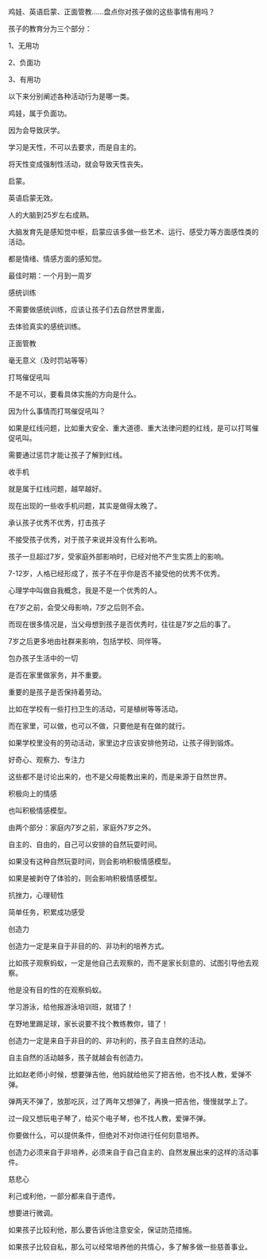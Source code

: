 鸡娃、英语启蒙、正面管教……盘点你对孩子做的这些事情有用吗？





孩子的教育分为三个部分：

1、无用功

2、负面功

3、有用功



以下来分别阐述各种活动行为是哪一类。



鸡娃，属于负面功。

因为会导致厌学。

学习是天性，不可以去要求，而是自主的。

将天性变成强制性活动，就会导致天性丧失。



启蒙。

英语启蒙无效。

人的大脑到25岁左右成熟。

大脑发育先是感知觉中枢，启蒙应该多做一些艺术、运行、感受力等方面感性类的活动。

都是情绪、情感方面的感知觉。

最佳时期：一个月到一周岁



感统训练

不需要做感统训练，应该让孩子们去自然世界里面，

去体验真实的感统训练。



正面管教

毫无意义（及时罚站等等）



打骂催促吼叫

不是不可以，要看具体实施的方向是什么。

因为什么事情而打骂催促吼叫？

如果是红线问题，比如重大安全、重大道德、重大法律问题的红线，是可以打骂催促吼叫。

需要通过惩罚才能让孩子了解到红线。



收手机

就是属于红线问题，越早越好。

现在出现的一些收手机问题，其实是做得太晚了。



承认孩子优秀不优秀，打击孩子

不接受孩子优秀，对于孩子来说并没有什么影响。

孩子一旦超过7岁，受家庭外部影响时，已经对他不产生实质上的影响。

7-12岁，人格已经形成了，孩子不在乎你是否不接受他的优秀不优秀。

心理学中叫做自我概念，我是不是一个优秀的人。

在7岁之前，会受父母影响，7岁之后则不会。

而现在很多情况是，当父母想到孩子是否优秀时，往往是7岁之后的事了。

7岁之后更多地由社群来影响，包括学校、同伴等。



包办孩子生活中的一切

是否在家里做家务，并不重要。

重要的是孩子是否保持着劳动。

比如在学校有一些打扫卫生的活动，可是植树等等活动。

而在家里，可以做，也可以不做，只要他是有在做的就行。

如果学校里没有的劳动活动，家里边才应该安排他劳动，让孩子得到锻炼。



好奇心、观察力、专注力

这些都不是讨论出来的，也不是父母能教出来的，而是来源于自然世界。



积极向上的情感

也叫积极情感模型。

由两个部分：家庭内7岁之前，家庭外7岁之外。

自主的、自由的，自己可以安排的自然玩耍时间。

如果没有这种自然玩耍时间，则会影响积极情感模型。

如果是被剥夺了体验的，则会影响积极情感模型。



抗挫力，心理韧性

简单任务，积累成功感受



创造力

创造力一定是来自于非目的的、非功利的培养方式。

比如孩子观察蚂蚁，一定是他自己去观察的，而不是家长刻意的、试图引导他去观察。

他是没有目的性的在观察蚂蚁。

学习游泳，给他报游泳培训班，就错了！

在野地里踢足球，家长说要不找个教练教你，错了！

创造力一定是来自于非目的的、非功利的，孩子自主自然的活动。

自主自然的活动越多，孩子就越会有创造力。



比如赵老师小时候，想要弹吉他，他妈就给他买了把吉他，也不找人教，爱弹不弹。

弹两天不弹了，放那吃灰，过了两年又想弹了，再换一把吉他，慢慢就学上了。

过一段又想玩电子琴了，给买个电子琴，也不找人教，爱弹不弹。

你要做什么，可以提供条件，但绝对不对你进行任何刻意培养。

创造力必须来自于非培养，必须来自于自己自主的、自然发展出来的这样的活动事件。



慈悲心

利己或利他，一部分都来自于遗传。

想要进行微调。

如果孩子比较利他，那么要告诉他注意安全，保证防范措施。

如果孩子比较自私，那么可以经常培养他的共情心，多了解多做一些慈善事业。






